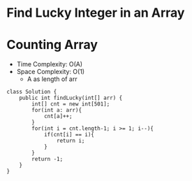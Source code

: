 # Find Lucky Integer in an Array
# Counting Array
* Time Complexity: O(A)
* Space Complexity: O(1)
	* A as length of arr
```
class Solution {
    public int findLucky(int[] arr) {
        int[] cnt = new int[501];
        for(int a: arr){
            cnt[a]++;
        }
        for(int i = cnt.length-1; i >= 1; i--){
            if(cnt[i] == i){
                return i;
            }
        }
        return -1;
    }
}
```